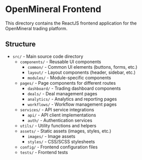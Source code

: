 # OpenMineral Frontend

This directory contains the ReactJS frontend application for the OpenMineral trading platform.

## Structure

- `src/` - Main source code directory
  - `components/` - Reusable UI components
    - `common/` - Common UI elements (buttons, forms, etc.)
    - `layout/` - Layout components (header, sidebar, etc.)
    - `modules/` - Module-specific components
  - `pages/` - Page components for different routes
    - `dashboard/` - Trading dashboard components
    - `deals/` - Deal management pages
    - `analytics/` - Analytics and reporting pages
    - `workflows/` - Workflow management pages
  - `services/` - API service integrations
    - `api/` - API client implementations
    - `auth/` - Authentication services
  - `utils/` - Utility functions and helpers
  - `assets/` - Static assets (images, styles, etc.)
    - `images/` - Image assets
    - `styles/` - CSS/SCSS stylesheets
  - `config/` - Frontend configuration files
  - `tests/` - Frontend tests